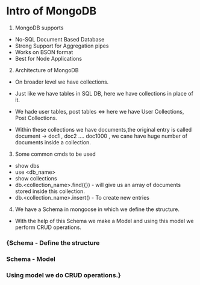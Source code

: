 # Intro of MongoDB

1. MongoDB supports 

  - No-SQL Document Based Database
  - Strong Support for Aggregation pipes
  - Works on BSON format
  - Best for Node Applications

2. Architecture of MongoDB

  - On broader level we have collections.

  - Just like we have tables in SQL DB, here we have collections in place of it.

  - We hade user tables, post tables <=> here we have User Collections, Post Collections.

  - Within these collections we have documents,the original entry is called document -> doc1 , doc2 .... doc1000 , we cane have huge number of documents inside a collection.

3. Some common cmds to be used

  - show dbs
  - use <db_name>
  - show collections
  - db.<collection_name>.find({}) - will give us an array of documents stored inside this collection.
  - db.<collection_name>.insert() - To create new entries

4. We have a Schema in mongoose in which we define the structure.

  - With the help of this Schema we make a Model and using this model we perform CRUD operations.

  ### {Schema - Define the structure
  ### Schema - Model
  ### Using model we do CRUD operations.}

 
